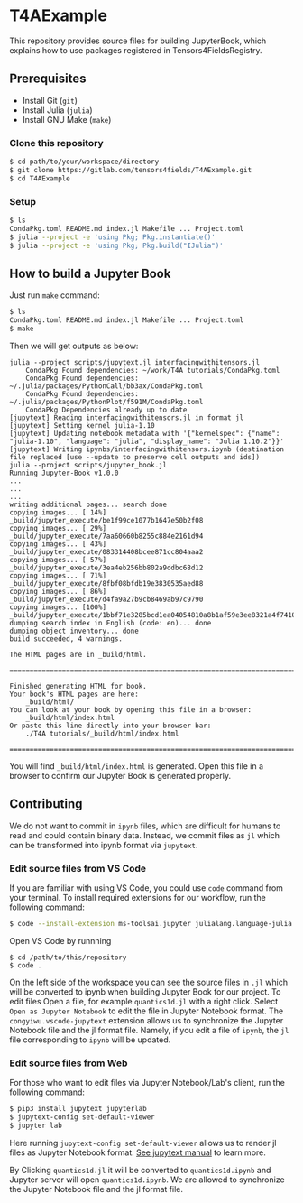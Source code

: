 # T4AExample

This repository provides source files for building JupyterBook, which explains how to use packages registered in Tensors4FieldsRegistry.

## Prerequisites

- Install Git (`git`)
- Install Julia (`julia`)
- Install GNU Make (`make`)

### Clone this repository

```sh
$ cd path/to/your/workspace/directory
$ git clone https://gitlab.com/tensors4fields/T4AExample.git
$ cd T4AExample
```

### Setup

```sh
$ ls 
CondaPkg.toml README.md index.jl Makefile ... Project.toml
$ julia --project -e 'using Pkg; Pkg.instantiate()'
$ julia --project -e 'using Pkg; Pkg.build("IJulia")'
```

## How to build a Jupyter Book

Just run `make` command:

```sh
$ ls
CondaPkg.toml README.md index.jl Makefile ... Project.toml
$ make
```

Then we will get outputs as below:

```
julia --project scripts/jupytext.jl interfacingwithitensors.jl
    CondaPkg Found dependencies: ~/work/T4A tutorials/CondaPkg.toml
    CondaPkg Found dependencies: ~/.julia/packages/PythonCall/bb3ax/CondaPkg.toml
    CondaPkg Found dependencies: ~/.julia/packages/PythonPlot/f591M/CondaPkg.toml
    CondaPkg Dependencies already up to date
[jupytext] Reading interfacingwithitensors.jl in format jl
[jupytext] Setting kernel julia-1.10
[jupytext] Updating notebook metadata with '{"kernelspec": {"name": "julia-1.10", "language": "julia", "display_name": "Julia 1.10.2"}}'
[jupytext] Writing ipynbs/interfacingwithitensors.ipynb (destination file replaced [use --update to preserve cell outputs and ids])
julia --project scripts/jupyter_book.jl
Running Jupyter-Book v1.0.0
...
...
...
writing additional pages... search done
copying images... [ 14%] _build/jupyter_execute/be1f99ce1077b1647e50b2f08
copying images... [ 29%] _build/jupyter_execute/7aa60660b8255c884e2161d94
copying images... [ 43%] _build/jupyter_execute/083314408bcee871cc804aaa2
copying images... [ 57%] _build/jupyter_execute/3ea4eb256bb802a9ddbc68d12
copying images... [ 71%] _build/jupyter_execute/8fbf08bfdb19e3830535aed88
copying images... [ 86%] _build/jupyter_execute/d4fa9a27b9cb8469ab97c9790
copying images... [100%] _build/jupyter_execute/1bbf71e3285bcd1ea04054810a8b1af59e3ee8321a4f74108637e95eac2c1c50.svg
dumping search index in English (code: en)... done
dumping object inventory... done
build succeeded, 4 warnings.

The HTML pages are in _build/html.

===============================================================================

Finished generating HTML for book.
Your book's HTML pages are here:
    _build/html/
You can look at your book by opening this file in a browser:
    _build/html/index.html
Or paste this line directly into your browser bar:
    ./T4A tutorials/_build/html/index.html

===============================================================================
```

You will find `_build/html/index.html` is generated. Open this file in a browser to confirm our Jupyter Book is generated properly.

## Contributing

We do not want to commit in `ipynb` files, which are difficult for humans to read and could contain binary data. Instead, we commit files as `jl` which can be transformed into ipynb format via `jupytext`.

### Edit source files from VS Code 

If you are familiar with using VS Code, you could use `code` command from your terminal. To install required extensions for our workflow, run the following command:

```sh
$ code --install-extension ms-toolsai.jupyter julialang.language-julia congyiwu.vscode-jupytext
```

Open VS Code by runnning 

```
$ cd /path/to/this/repository
$ code .
```

On the left side of the workspace you can see the source files in `.jl` which will be converted to ipynb when building Jupyter Book for our project. To edit files Open a file, for example `quantics1d.jl` with a right click. Select `Open as Jupyter Notebook` to edit the file in Jupyter Notebook format. The `congyiwu.vscode-jupytext` extension allows us to synchronize the Jupyter Notebook file and the jl format file. Namely, if you edit a file of `ipynb`, the `jl` file corresponding to `ipynb` will be updated.

### Edit source files from Web

For those who want to edit files via Jupyter Notebook/Lab's client, run the following command:

```sh
$ pip3 install jupytext jupyterlab
$ jupytext-config set-default-viewer
$ jupyter lab
```

Here running `jupytext-config set-default-viewer` allows us to render jl files as Jupyter Notebook format. [See jupytext manual](https://jupytext.readthedocs.io/en/latest/text-notebooks.html#with-a-double-click) to learn more.

By Clicking `quantics1d.jl` it will be converted to `quantics1d.ipynb` and Jupyter server will open `quantics1d.ipynb`. We are allowed to synchronize the Jupyter Notebook file and the jl format file.
